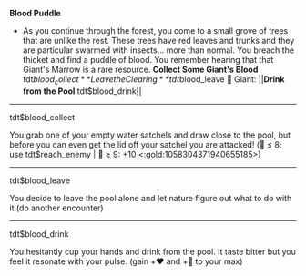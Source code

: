 **__Blood Puddle__**
- As you continue through the forest, you come to a small grove of trees that are unlike the rest. These trees have red leaves and trunks and they are particular swarmed with insects... more than normal. You breach the thicket and find a puddle of blood. You remember hearing that that Giant's Marrow is a rare resource.
**Collect Some Giant's Blood** tdt$blood_collect
**Leave the Clearing** tdt$blood_leave
🦷 Giant: ||**Drink from the Pool** tdt$blood_drink||

-------------
tdt$blood_collect

You grab one of your empty water satchels and draw close to the pool, but before you can even get the lid off your satchel you are attacked! (🎲 ≤ 8: use tdt$reach_enemy | 🎲 ≥ 9: +10 <:gold:1058304371940655185>)

-------------
tdt$blood_leave

You decide to leave the pool alone and let nature figure out what to do with it (do another encounter)

-------------
tdt$blood_drink

You hesitantly cup your hands and drink from the pool. It taste bitter but you feel it resonate with your pulse. (gain +:heart: and +:large_blue_diamond: to your max)
